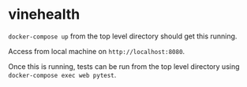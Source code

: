 # vinehealth

`docker-compose up` from the top level directory should get this running.

Access from local machine on `http://localhost:8080`.

Once this is running, tests can be run from the top level directory using `docker-compose exec web pytest`.




